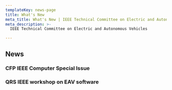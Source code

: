 ```yaml
---
templateKey: news-page
title: What's New
meta_title: What's New | IEEE Technical Committee on Electric and Autonomous Vehicles
meta_description: >-
  IEEE Technical Committee on Electric and Autonomous Vehicles

---
```


## News

### CFP IEEE Computer Special Issue

### QRS IEEE workshop on EAV software

